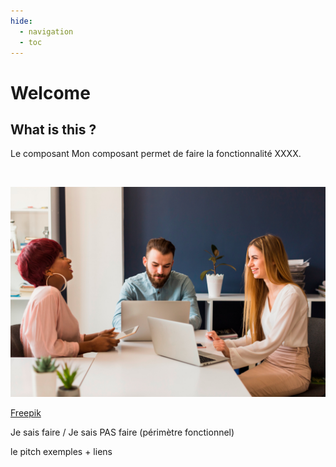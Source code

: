 ```yaml
---
hide:
  - navigation
  - toc
---
```


# Welcome

## What is this ?

Le composant Mon composant permet de faire la fonctionnalité XXXX.

</br>

![image info](./images/joyeux-collegues-utilisant-ordinateurs-portables.jpg)

[Freepik](https://fr.freepik.com/photos-gratuite/joyeux-collegues-utilisant-ordinateurs-portables_2317379.htm#query=people%20working%20office)


Je sais faire / Je sais PAS faire (périmètre fonctionnel)

le pitch
exemples + liens
